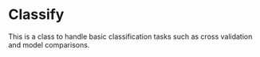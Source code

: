 # Classify

This is a class to handle basic classification tasks such as cross validation and model comparisons.
